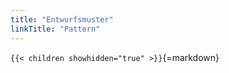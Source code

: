```yaml
---
title: "Entwurfsmuster"
linkTitle: "Pattern"
---
```



`{{< children showhidden="true" >}}`{=markdown}
